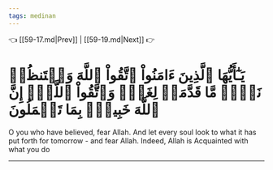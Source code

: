 ```yaml
---
tags: medinan
---
```


👈 [[59-17.md|Prev]] | [[59-19.md|Next]] 👉

# يَـٰٓأَيُّهَا ٱلَّذِينَ ءَامَنُواْ ٱتَّقُواْ ٱللَّهَ وَلۡتَنظُرۡ نَفۡسٞ مَّا قَدَّمَتۡ لِغَدٖۖ وَٱتَّقُواْ ٱللَّهَۚ إِنَّ ٱللَّهَ خَبِيرُۢ بِمَا تَعۡمَلُونَ

O you who have believed, fear Allah. And let every soul look to what it has put forth for tomorrow - and fear Allah. Indeed, Allah is Acquainted with what you do

---

